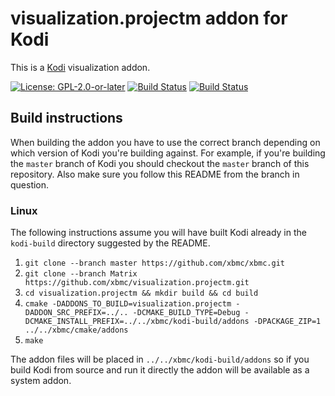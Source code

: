 # visualization.projectm addon for Kodi

This is a [Kodi](https://kodi.tv) visualization addon.

[![License: GPL-2.0-or-later](https://img.shields.io/badge/License-GPL%20v2+-blue.svg)](LICENSE.md)
[![Build Status](https://travis-ci.org/xbmc/visualization.projectm.svg?branch=master)](https://travis-ci.org/xbmc/visualization.projectm)
[![Build Status](https://dev.azure.com/teamkodi/binary-addons/_apis/build/status/xbmc.visualization.projectm?branchName=Matrix)](https://dev.azure.com/teamkodi/binary-addons/_build/latest?definitionId=35&branchName=Matrix)
<!--- [![Build Status](https://ci.appveyor.com/api/projects/status/github/xbmc/visualization.projectm?svg=true)](https://ci.appveyor.com/project/xbmc/visualization-projectm) -->

## Build instructions

When building the addon you have to use the correct branch depending on which version of Kodi you're building against. 
For example, if you're building the `master` branch of Kodi you should checkout the `master` branch of this repository. 
Also make sure you follow this README from the branch in question.

### Linux

The following instructions assume you will have built Kodi already in the `kodi-build` directory 
suggested by the README.

1. `git clone --branch master https://github.com/xbmc/xbmc.git`
2. `git clone --branch Matrix https://github.com/xbmc/visualization.projectm.git`
3. `cd visualization.projectm && mkdir build && cd build`
4. `cmake -DADDONS_TO_BUILD=visualization.projectm -DADDON_SRC_PREFIX=../.. -DCMAKE_BUILD_TYPE=Debug -DCMAKE_INSTALL_PREFIX=../../xbmc/kodi-build/addons -DPACKAGE_ZIP=1 ../../xbmc/cmake/addons`
5. `make`

The addon files will be placed in `../../xbmc/kodi-build/addons` so if you build Kodi from source and run it directly 
the addon will be available as a system addon.
